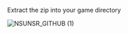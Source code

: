 Extract the zip into your game directory

![NSUNSR_GITHUB (1)](https://github.com/user-attachments/assets/6ec7ca2f-f62d-496f-89d6-98e2eae1d0ee)
